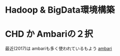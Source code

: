Hadoop & BigData環境構築
=======================


# CHD か Ambariの２択

最近(2017)は ambariも多く使われているもよう
[ambari](https://ambari.apache.org/)